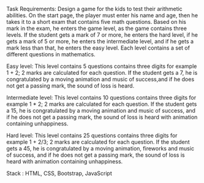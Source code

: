 Task Requirements: Design a game for the kids to test their arithmetic abilities. On the start page, the player must enter his name and age,
then he takes it to a short exam that contains five math questions. Based on his mark in the exam, he enters the game level,
as the game contains three levels. If the student gets a mark of 7 or more, he enters the hard level, if he gets a mark of 5 or more,
he enters the intermediate level, and if he gets a mark less than that, he enters the easy level. Each level contains a set of different questions in mathematics.

Easy level: This level contains 5 questions contains three digits for example 1 + 2; 2 marks are calculated for each question.
If the student gets a 7, he is congratulated by a moving animation and music of success,and if he does not get a passing mark, the sound of loss is heard.

Intermediate level: This level contains 10 questions contains three digits for example 1 * 2; 2 marks are calculated for each question. 
If the student gets a 15, he is congratulated by a moving animation and music of success, and if he does not get a passing mark,
the sound of loss is heard with animation containing unhappiness.

Hard level: This level contains 25 questions contains three digits for example 1 + 2/3; 2 marks are calculated for each question.
If the student gets a 45, he is congratulated by a moving animation, fireworks and music of success, and if he does not get a passing mark,
the sound of loss is heard with animation containing unhappiness.

Stack : HTML, CSS, Bootstrap, JavaScript
